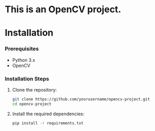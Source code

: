 # This is an OpenCV project.

# Installation

### Prerequisites

- Python 3.x
- OpenCV

### Installation Steps

1. Clone the repository:
    ```bash
    git clone https://github.com/yourusername/opencv-project.git
    cd opencv-project
    ```
2. Install the required dependencies:
    ```bash
    pip install -r requirements.txt
    ```
